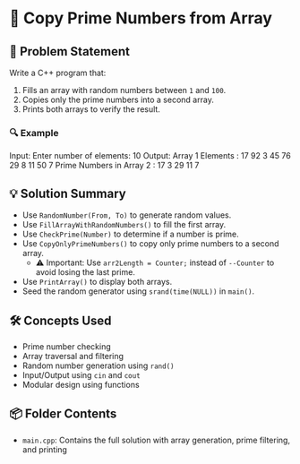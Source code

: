 # 🔢 Copy Prime Numbers from Array

## 🧩 Problem Statement
Write a C++ program that:
1. Fills an array with random numbers between `1` and `100`.
2. Copies only the prime numbers into a second array.
3. Prints both arrays to verify the result.

### 🔍 Example
Input:
Enter number of elements: 10
Output:
Array 1 Elements : 17 92 3 45 76 29 8 11 50 7 
Prime Numbers in Array 2 : 17 3 29 11 7

## 💡 Solution Summary
- Use `RandomNumber(From, To)` to generate random values.
- Use `FillArrayWithRandomNumbers()` to fill the first array.
- Use `CheckPrime(Number)` to determine if a number is prime.
- Use `CopyOnlyPrimeNumbers()` to copy only prime numbers to a second array.
  - ⚠️ Important: Use `arr2Length = Counter;` instead of `--Counter` to avoid losing the last prime.
- Use `PrintArray()` to display both arrays.
- Seed the random generator using `srand(time(NULL))` in `main()`.

## 🛠️ Concepts Used
- Prime number checking
- Array traversal and filtering
- Random number generation using `rand()`
- Input/Output using `cin` and `cout`
- Modular design using functions

## 📦 Folder Contents
- `main.cpp`: Contains the full solution with array generation, prime filtering, and printing
